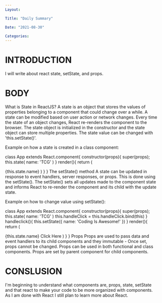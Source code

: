 ```yaml
---
Layout:

Title: "Daily Summary"

Date: "2021-08-30"

Categories:
---
```



# INTRODUCTION
I will write about react state, setState, and props.

# BODY
What is State in ReactJS?
A state is an object that stores the values of properties belonging to a component that could change over a while. A state can be modified based on user action or network changes. Every time the state of an object changes, React re-renders the component to the browser. The state object is initialized in the constructor and the state object can store multiple properties. The state value can be changed with 'this.setState()'.

Example on how a state is created in a class component:

class App extends React.component{ constructor(props){ super(props); this.state( name: 'TCG' ) } render(){ return (

{this.state.name}
) } }
The setState() method
A state can be updated in response to event handlers, server responses, or props. This is done using the setState(). The setState() sets all updates made to the component state and informs React to re-render the component and its child with the update state.

Example on how to change value using setState():

class App extends React.component{ constructor(props){ super(props); this.state( name: 'TCG' ) this.handleClick = this.handleClick.bind(this) } handleclick(){ this.setState({ name: 'Coding Is Awesome!' }) } render(){ return (

{this.state.name}
Click Here ) } }
Props
Props are used to pass data and event handlers to its child components and they immutable - Once set, props cannot be changed. Props can be used in both functional and class components. Props are set by parent component for child components.

# CONSLUSION
I'm beginning to understand what components are, props, state, setState and that react to make your code to be more organized with components. As I am done with React I still plan to learn more about React.